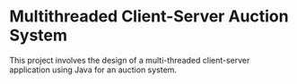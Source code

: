 # Multithreaded Client-Server Auction System

This project involves the design of a multi-threaded client-server application using Java for an auction system.


